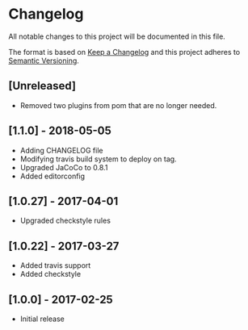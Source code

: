 # Changelog
All notable changes to this project will be documented in this file.

The format is based on [Keep a Changelog](http://keepachangelog.com/en/1.0.0/)
and this project adheres to [Semantic Versioning](http://semver.org/spec/v2.0.0.html).

## [Unreleased]

- Removed two plugins from pom that are no longer needed.

## [1.1.0] - 2018-05-05

- Adding CHANGELOG file
- Modifying travis build system to deploy on tag.
- Upgraded JaCoCo to 0.8.1
- Added editorconfig

## [1.0.27] - 2017-04-01

- Upgraded checkstyle rules

## [1.0.22] - 2017-03-27

- Added  travis support
- Added checkstyle

## [1.0.0] - 2017-02-25

- Initial release
